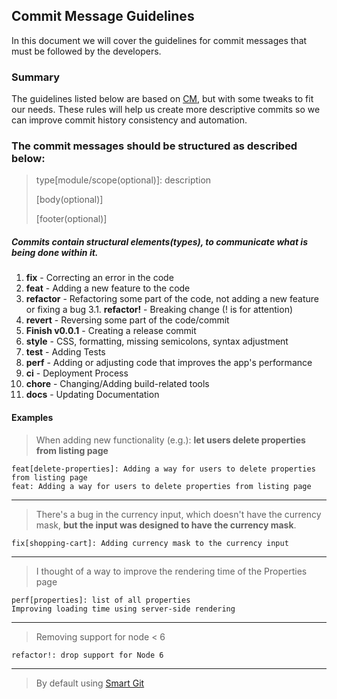 ## Commit Message Guidelines

In this document we will cover the guidelines for commit messages that must be followed by the developers.

### Summary

The guidelines listed below are based on [CM](https://www.conventionalcommits.org/en/v1.0.0/#specification), but with some tweaks to fit our needs.  These rules will help us create more descriptive commits so we can improve commit history consistency and automation.
  
    


### The commit messages should be structured as described below:
> type[module/scope(optional)]: description
>
> [body(optional)]
>
>[footer(optional)]  
  
##### Commits contain structural elements(types), to communicate what is being done within it.
1. **fix**           - Correcting an error in the code
2. **feat**          - Adding a new feature to the code
3. **refactor**      - Refactoring some part of the code, not adding a new feature or fixing a bug
3.1. **refactor!**   - Breaking change (! is for attention)
4. **revert**        -  Reversing some part of the code/commit
5. **Finish v0.0.1** - Creating a release commit
6. **style**         - CSS, formatting, missing semicolons, syntax adjustment
7. **test**          - Adding Tests
8. **perf**          - Adding or adjusting code that improves the app's performance
9. **ci**            - Deployment Process
10. **chore**        - Changing/Adding build-related tools
11. **docs**         - Updating Documentation  

#### Examples

> When adding new functionality (e.g.): **let users delete properties from listing page**

`feat[delete-properties]: Adding a way for users to delete properties from listing page` <br />
`feat: Adding a way for users to delete properties from listing page`

---

>There's a bug in the currency input, which doesn't have the currency mask, **but the input was designed to have the currency mask**.

`fix[shopping-cart]: Adding currency mask to the currency input`

---

> I thought of a way to improve the rendering time of the Properties page

`perf[properties]: list of all properties`<br />
`Improving loading time using server-side rendering`

---

> Removing support for node < 6

`refactor!: drop support for Node 6`<br />

---
> By default using [Smart Git](https://www.syntevo.com/smartgit/)
